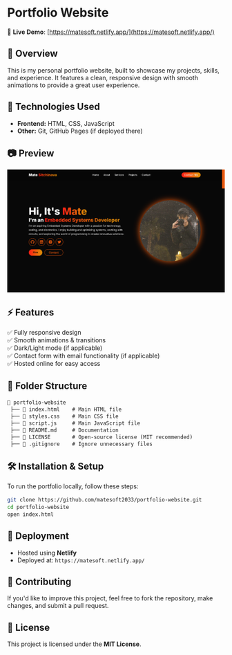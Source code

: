 # Portfolio Website  

🚀 **Live Demo**: [https://matesoft.netlify.app/](https://matesoft.netlify.app/) 

## 📌 Overview  
This is my personal portfolio website, built to showcase my projects, skills, and experience. It features a clean, responsive design with smooth animations to provide a great user experience.  

## 🔧 Technologies Used  
- **Frontend:** HTML, CSS, JavaScript  
- **Other:** Git, GitHub Pages (if deployed there)  

## 📷 Preview  
![Portfolio Preview](portfolio.png)

## ⚡ Features  
✅ Fully responsive design  
✅ Smooth animations & transitions  
✅ Dark/Light mode (if applicable)  
✅ Contact form with email functionality (if applicable)  
✅ Hosted online for easy access  

## 📂 Folder Structure  
```
📂 portfolio-website  
 ├── 📜 index.html    # Main HTML file  
 ├── 📜 styles.css    # Main CSS file  
 ├── 📜 script.js     # Main JavaScript file  
 ├── 📜 README.md     # Documentation  
 ├── 📜 LICENSE       # Open-source license (MIT recommended)  
 ├── 📜 .gitignore    # Ignore unnecessary files  
```

## 🛠️ Installation & Setup  
To run the portfolio locally, follow these steps:  

```sh
git clone https://github.com/matesoft2033/portfolio-website.git  
cd portfolio-website  
open index.html   
```

## 🎯 Deployment  
- Hosted using **Netlify**  
- Deployed at: `https://matesoft.netlify.app/`  

## 🤝 Contributing  
If you'd like to improve this project, feel free to fork the repository, make changes, and submit a pull request.  

## 📜 License  
This project is licensed under the **MIT License**.  
